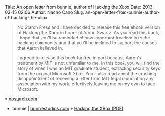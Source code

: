 Title: An open letter from bunnie, author of Hacking the Xbox
Date: 2013-03-15 02:06
Author: Nacho Cano
Slug: an-open-letter-from-bunnie-author-of-hacking-the-xbox

> No Starch Press and I have decided to release this free ebook version
> of Hacking the Xbox in honor of Aaron Swartz. As you read this book, I
> hope that you’ll be reminded of how important freedom is to the
> hacking community and that you’ll be inclined to support the causes
> that Aaron believed in.
>
> I agreed to release this book for free in part because Aaron’s
> treatment by MIT is not unfamiliar to me. In this book, you will find
> the story of when I was an MIT graduate student, extracting security
> keys from the original Microsoft Xbox. You’ll also read about the
> crushing disappointment of receiving a letter from MIT legal
> repudiating any association with my work, effectively leaving me on my
> own to face Microsoft.

» [nostarch.com][]
- bunnie | [bunniestudios.com][]
» [Hacking the XBox (PDF)][]

  [nostarch.com]: http://nostarch.com/xboxfree
    "nostarch.com"
  [bunniestudios.com]: http://www.bunniestudios.com/blog/?p=3012
    "bunniestudios.com"
  [Hacking the XBox (PDF)]: http://bunniefoo.com/nostarch/HackingTheXbox_Free.pdf
    "An open letter from bunnie, author of Hacking the Xbox"
